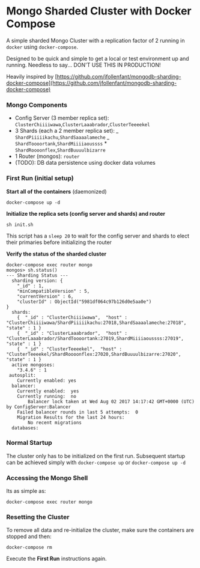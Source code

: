 # Mongo Sharded Cluster with Docker Compose

A simple sharded Mongo Cluster with a replication factor of 2 running in `docker` using `docker-compose`.

Designed to be quick and simple to get a local or test environment up and running. Needless to say... DON'T USE THIS IN PRODUCTION!

Heavily inspired by [https://github.com/jfollenfant/mongodb-sharding-docker-compose](https://github.com/jfollenfant/mongodb-sharding-docker-compose)

### Mongo Components

- Config Server (3 member replica set): `ClusterChiiiiwawa`,`ClusterLaaabrador`,`ClusterTeeeekel`
- 3 Shards (each a 2 member replica set):
  _ `ShardPiiiiikachu`,`ShardSaaaalameche`
  _ `ShardToooortank`,`ShardMiiiiaoussss` \* `ShardRoooonflex`,`ShardBuuuulbizarre`
- 1 Router (mongos): `router`
- (TODO): DB data persistence using docker data volumes

### First Run (initial setup)

**Start all of the containers** (daemonized)

```
docker-compose up -d
```

**Initialize the replica sets (config server and shards) and router**

```
sh init.sh
```

This script has a `sleep 20` to wait for the config server and shards to elect their primaries before initializing the router

**Verify the status of the sharded cluster**

```
docker-compose exec router mongo
mongos> sh.status()
--- Sharding Status ---
  sharding version: {
	"_id" : 1,
	"minCompatibleVersion" : 5,
	"currentVersion" : 6,
	"clusterId" : ObjectId("5981df064c97b126d0e5aa0e")
}
  shards:
	{  "_id" : "ClusterChiiiiwawa",  "host" : "ClusterChiiiiwawa/ShardPiiiiikachu:27018,ShardSaaaalameche:27018",  "state" : 1 }
	{  "_id" : "ClusterLaaabrador",  "host" : "ClusterLaaabrador/ShardToooortank:27019,ShardMiiiiaoussss:27019",  "state" : 1 }
	{  "_id" : "ClusterTeeeekel",  "host" : "ClusterTeeeekel/ShardRoooonflex:27020,ShardBuuuulbizarre:27020",  "state" : 1 }
  active mongoses:
	"3.4.6" : 1
 autosplit:
	Currently enabled: yes
  balancer:
	Currently enabled:  yes
	Currently running:  no
		Balancer lock taken at Wed Aug 02 2017 14:17:42 GMT+0000 (UTC) by ConfigServer:Balancer
	Failed balancer rounds in last 5 attempts:  0
	Migration Results for the last 24 hours:
		No recent migrations
  databases:
```

### Normal Startup

The cluster only has to be initialized on the first run. Subsequent startup can be achieved simply with `docker-compose up` or `docker-compose up -d`

### Accessing the Mongo Shell

Its as simple as:

```
docker-compose exec router mongo
```

### Resetting the Cluster

To remove all data and re-initialize the cluster, make sure the containers are stopped and then:

```
docker-compose rm
```

Execute the **First Run** instructions again.
